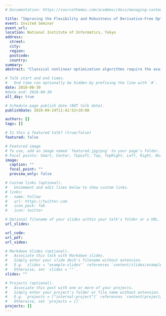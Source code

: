 ```yaml
---
# Documentation: https://sourcethemes.com/academic/docs/managing-content/

title: "Improving the Flexibility and Robustness of Derivative-Free Optimization Solvers"
event: Invited Seminar
event_url:
location: National Institute of Informatics, Tokyo
address:
  street:
  city:
  region:
  postcode:
  country:
summary:
abstract: "Classical nonlinear optimization algorithms require the availability of gradient evaluations for constructing local approximations to the objective and testing for convergence. In settings where the objective is expensive to evaluate or noisy, evaluating the gradient may be too expensive or inaccurate, so cannot be used; we must turn to optimization methods which do not require gradient information, so-called derivative-free optimization (DFO). In this talk, I will introduce DFO and discuss two new software packages for DFO: DFO-LS for nonlinear least-squares problems, and Py-BOBYQA (a Python implementation of Powell's BOBYQA) for general minimization problems. I will describe their novel features aimed at expensive and/or noisy problems, and show their state-of-the-art performance. Time permitting, I will also show a heuristic method which helps Py-BOBYQA to escape local minima, and show its favorable performance on global optimization problems."

# Talk start and end times.
#   End time can optionally be hidden by prefixing the line with `#`.
date: 2018-08-30
#date_end: 2018-08-30
all_day: true

# Schedule page publish date (NOT talk date).
publishDate: 2019-09-24T11:42:52+10:00

authors: []
tags: []

# Is this a featured talk? (true/false)
featured: false

# Featured image
# To use, add an image named `featured.jpg/png` to your page's folder. 
# Focal points: Smart, Center, TopLeft, Top, TopRight, Left, Right, BottomLeft, Bottom, BottomRight.
image:
  caption: ""
  focal_point: ""
  preview_only: false

# Custom links (optional).
#   Uncomment and edit lines below to show custom links.
# links:
# - name: Follow
#   url: https://twitter.com
#   icon_pack: fab
#   icon: twitter

# Optional filename of your slides within your talk's folder or a URL.
url_slides:

url_code:
url_pdf:
url_video:

# Markdown Slides (optional).
#   Associate this talk with Markdown slides.
#   Simply enter your slide deck's filename without extension.
#   E.g. `slides = "example-slides"` references `content/slides/example-slides.md`.
#   Otherwise, set `slides = ""`.
slides: ""

# Projects (optional).
#   Associate this post with one or more of your projects.
#   Simply enter your project's folder or file name without extension.
#   E.g. `projects = ["internal-project"]` references `content/project/deep-learning/index.md`.
#   Otherwise, set `projects = []`.
projects: []
---
```

